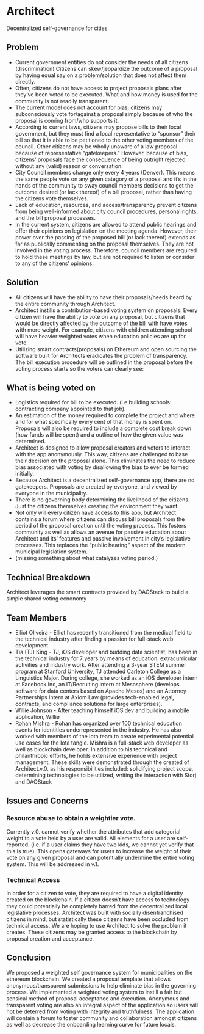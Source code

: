 # Architect
Decentralized self-governance for cities

## Problem
- Current government entities do not consider the needs of all citizens (discrimination)
Citizens can skew/jeopardize the outcome of a proposal by having equal say on a problem/solution 
that does not affect them directly.
- Often, citizens do not have access to project proposals plans after they’ve been voted to be 
  executed. What and how money is used for the community is not readily transparent.
- The current model does not account for bias; citizens may subconsciously vote for/against a 
  proposal simply because of who the proposal is coming from/who supports it.
- According to current laws, citizens may propose bills to their local government, but they 
  must find a local representative to “sponsor” their bill so that it is able to be petitioned 
  to the other voting members of the council. Other citizens may be wholly unaware of a law 
  proposal because of representative “gatekeepers.” However, because of bias, citizens’ 
  proposals face the consequence of being outright rejected without any (valid) reason or 
  conversation.
- City Council members change only every 4 years (Denver). This means the same people vote 
  on any given category of a proposal and it’s in the hands of the community to sway council 
  members decisions to get the outcome desired (or lack thereof) of a bill proposal, rather 
  than having the citizens vote themselves.
- Lack of education, resources, and access/transparency prevent citizens from being 
  well-informed about city council procedures, personal rights, and the bill proposal processes. 
- In the current system, citizens are allowed to attend public hearings and offer their 
  opinions on legislation on the meeting agenda. However, their power over the passing of the 
  proposed bill (or lack thereof) extends as far as publically commenting on the proposal 
  themselves. They are not involved in the voting process. Therefore, council members are 
  required to hold these meetings by law, but are not required to listen or consider to any of 
  the citizens’ opinions. 

## Solution
- All citizens will have the ability to have their proposals/needs heard by the entire 
  community through Architect.
- Architect instills a contribution-based voting system on proposals. Every citizen 
  will have the ability to vote on any proposal, but citizens that would be directly 
  affected by the outcome of the bill with have votes with more weight. For example, citizens 
  with children attending school will have heavier weighted votes when education policies are
  up for vote.
- Utilizing smart contracts(proposals) on Ethereum and open sourcing the software built 
  for Architects eradicates the problem of transparency. The bill execution procedure 
  will be outlined in the proposal before the voting process starts so the voters can clearly see:

## What is being voted on
- Logistics required for bill to be executed. (i.e building schools: contracting company 
  appointed to that job).
- An estimation of the money required to complete the project and where and for what 
  specifically every cent of that money is spent on. Proposals will also be required to include a 
  complete cost break down (how funds will be spent) and a outline of how the given value was 
  determined. 
- Architect is designed to allow proposal creators and voters to interact with the app 
  anonymously. This way, citizens are challenged to base their decision on the proposal alone. 
  This eliminates the need to reduce bias associated with voting by disallowing the bias to ever 
  be formed initially. 
- Because Architect is a decentralized self-governance app, there are no gatekeepers. Proposals 
  are created by everyone, and viewed by everyone in the municipality. 
- There is no governing body determining the livelihood of the citizens. Just the citizens 
  themselves creating the environment they want. 
- Not only will every citizen have access to this app, but Architect contains a forum where 
  citizens can discuss bill proposals from the period of the proposal creation until the voting 
  process. This fosters community as well as allows an avenue for passive education about 
  Architect and its’ features and passive involvement in city’s legislative processes. 
  This replaces the “public hearing” aspect of the modern municipal legislation system. 
- (missing something about what catalyzes voting period.)

## Technical Breakdown
Architect leverages the smart contracts provided by DAOStack to build a simple shared 
voting ecnonomy

## Team Members
- Elliot Oliveira - Elliot has recently transitioned from the medical field to the technical 
  industry after finding a passion for full-stack web development.
- Tia (TJ) King -  TJ, iOS developer and budding data scientist, has been in the 
  technical industry for 7 years by means of education, extracurricular activities and 
  industry work. After attending a 3-year STEM summer program at Stanford University, 
  TJ attended Carleton College as a Linguistics Major. During college, she worked as an 
  iOS developer intern at Facebook Inc, an IT/Recruiting intern at Mesosphere (develops software 
  for data centers based on Apache Mesos) and an Attorney Partnerships Intern at Axiom Law 
  (provides tech-enabled legal, contracts, and compliance solutions for large enterprises). 
- Willie Johnson - After teaching himself iOS dev and building a mobile application, Willie
- Rohan Mishra - Rohan has organized over 100 technical education events for identities 
  underrepresented in the industry. He has also worked with members of the Iota team to 
  create experimental potential use cases for the Iota tangle. Mishra is a full-stack web 
  developer as well as blockchain developer. In addition to his technical and philanthropic 
  efforts, he holds extensive experience with project management. These skills were 
  demonstrated through the created of Architect.v.0. as his responsibilities included: 
  solidifying project scope, determining technologies to be utilized, writing the 
  interaction with Storj and DAOStack

## Issues and Concerns
### Resource abuse to obtain a weightier vote. 
Currently v.0. cannot verify whether the attributes that add categorial weight to a 
vote held by a user are valid. All elements for a user are self-reported. (i.e. if a user 
claims they have two kids, we cannot yet verify that this is true). This opens gateways 
for users to increase the weight of their vote on any given proposal and can potentially 
undermine the entire voting system. This will be addressed in v.1.

### Technical Access
In order for a citizen to vote, they are required to have a digital identity created 
on the blockchain. If a citizen doesn’t have access to technology they could potentially 
be completely barred from the decentralized local legislative processes. Architect was 
built with socially disenfranchised citizens in mind, but statistically these citizens 
have been occluded from technical access. We are hoping to use Architect to solve the 
problem it creates. These citizens may be granted access to the blockchain by proposal 
creation and acceptance.

## Conclusion
We proposed a weighted self governance system for municipalities on the ethereum blockchain. 
We created a proposal template that allows anonymous/transparent submissions to help 
eliminate bias in the governing process. We implemented a weighted voting system to 
instill a fair but sensical method of proposal acceptance and execution. Anonymous and 
transparent voting are also an integral aspect of the application so users will 
not be deterred from voting with integrity and truthfulness. The application will 
contain a forum to foster community and collaboration amongst citizens as well as 
decrease the onboarding learning curve for future locals. 

